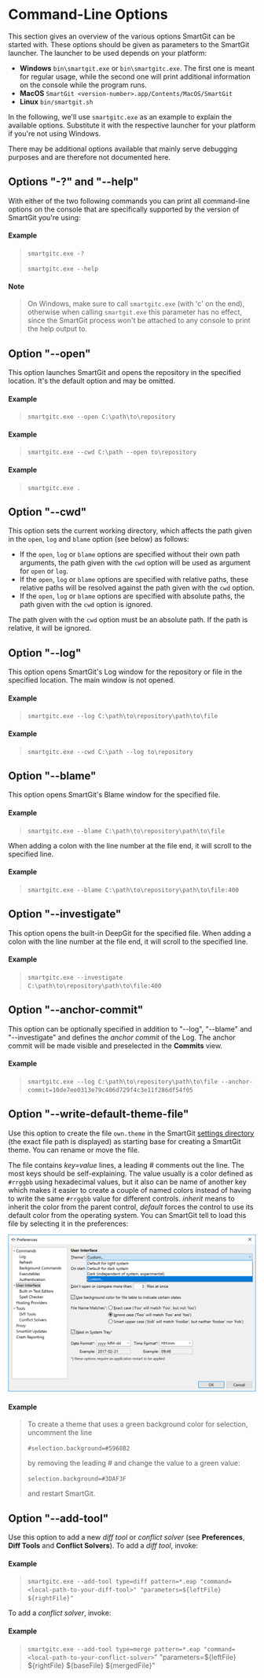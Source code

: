 # Command-Line Options

This section gives an overview of the various options SmartGit can be
started with. These options should be given as parameters to the
SmartGit launcher. The launcher to be used depends on your platform:

-   **Windows** `bin\smartgit.exe` or `bin\smartgitc.exe`. The first one
    is meant for regular usage, while the second one will print
    additional information on the console while the program runs.
-   **MacOS** `SmartGit <version-number>.app/Contents/MacOS/SmartGit`
-   **Linux** `bin/smartgit.sh`

In the following, we'll use `smartgitc.exe` as an example to explain the
available options. Substitute it with the respective launcher for your
platform if you're not using Windows.

There may be additional options available that mainly serve debugging
purposes and are therefore not documented here.

## Options "-?" and "--help"

With either of the two following commands you can print all command-line
options on the console that are specifically supported by the version of
SmartGit you're using:



#### Example
>
>
>
>`smartgitc.exe -?`
>
>`smartgitc.exe --help`
>
>


#### Note
>
>
>On Windows, make sure to call `smartgitc.exe` (with 'c' on the end),
>otherwise when calling `smartgit.exe` this parameter has no effect,
>since the SmartGit process won't be attached to any console to print the
>help output to.
>
>

## Option "--open"

This option launches SmartGit and opens the repository in the specified
location. It's the default option and may be omitted.



#### Example
>
>
>
>`smartgitc.exe --open C:\path\to\repository`
>
>



#### Example
>
>
>
>`smartgitc.exe --cwd C:\path --open to\repository`
>
>



#### Example
>
>
>
>`smartgitc.exe .`
>
>

## Option "--cwd"

This option sets the current working directory, which affects the path
given in the `open`, `log` and `blame` option (see below) as follows:

-   If the `open`, `log` or `blame` options are specified without their
    own path arguments, the path given with the `cwd` option will be
    used as argument for `open` or `log`.
-   If the `open`, `log` or `blame` options are specified with relative
    paths, these relative paths will be resolved against the path given
    with the `cwd` option.
-   If the `open`, `log` or `blame` options are specified with absolute
    paths, the path given with the `cwd` option is ignored.

The path given with the `cwd` option must be an absolute path. If the
path is relative, it will be ignored.

## Option "--log"

This option opens SmartGit's Log window for the repository or file in
the specified location. The main window is not opened.



#### Example
>
>
>
>`smartgitc.exe --log C:\path\to\repository\path\to\file`
>
>



#### Example
>
>
>
>`smartgitc.exe --cwd C:\path --log to\repository`
>
>

## Option "--blame"

This option opens SmartGit's Blame window for the specified file.



#### Example
>
>
>
>`smartgitc.exe --blame C:\path\to\repository\path\to\file`
>
>

When adding a colon with the line number at the file end, it will scroll
to the specified line.



#### Example
>
>
>
>`smartgitc.exe --blame C:\path\to\repository\path\to\file:400`
>
>

## Option "--investigate"

This option opens the built-in DeepGit for the specified file. When
adding a colon with the line number at the file end, it will scroll to
the specified line.



#### Example
>
>
>
>`smartgitc.exe --investigate C:\path\to\repository\path\to\file:400`
>
>

## Option "--anchor-commit"

This option can be optionally specified in addition to
"--log", "--blame" and "--investigate" and defines the *anchor commit*
of the Log. The anchor commit will be made visible and preselected in
the **Commits** view.



#### Example
>
>
>
>`smartgitc.exe --log C:\path\to\repository\path\to\file --anchor-commit=10de7ee0313e79c406d729f4c3e11f286df54f05`
>
>

## Option "--write-default-theme-file"

Use this option to create the file `own.theme` in the SmartGit [settings
directory](VM-Options.md) (the exact
file path is displayed) as starting base for creating a SmartGit theme.
You can rename or move the file.

The file contains *key=value* lines, a leading \# comments out the line.
The most keys should be self-explaining. The value usually is a color
defined as `#rrggbb` using hexadecimal values, but it also can be name
of another key which makes it easier to create a couple of named colors
instead of having to write the same `#rrggbb` value for different
controls. *inherit* means to inherit the color from the parent control,
*default* forces the control to use its default color from the operating
system. You can SmartGit tell to load this file by selecting it in the
preferences:

![](attachments/53215487/53215488.png)

#### Example
>
>To create a theme that uses a green background color for selection,
>uncomment the line
>
>`#selection.background=#5968B2`
>
>by removing the leading \# and change the value to a green value:
>
>`selection.background=#3DAF3F`
>
>and restart SmartGit.
>

## Option "--add-tool"

Use this option to add a new *diff tool* or *conflict solver*
(see **Preferences**, **Diff Tools** and **Conflict Solvers**). To add a
*diff tool*, invoke:



#### Example
>
>
>
>`smartgitc.exe --add-tool type=diff pattern=*.eap "command=<local-path-to-your-diff-tool>" "parameters=${leftFile} ${rightFile}"`
>
>

To add a *conflict solver*, invoke:



#### Example
>
>
>
>`smartgitc.exe --add-tool type=merge pattern=*.eap "command=<local-path-to-your-conflict-solver>`"
>"parameters=${leftFile} ${rightFile} ${baseFile} ${mergedFile}"  
>
>


